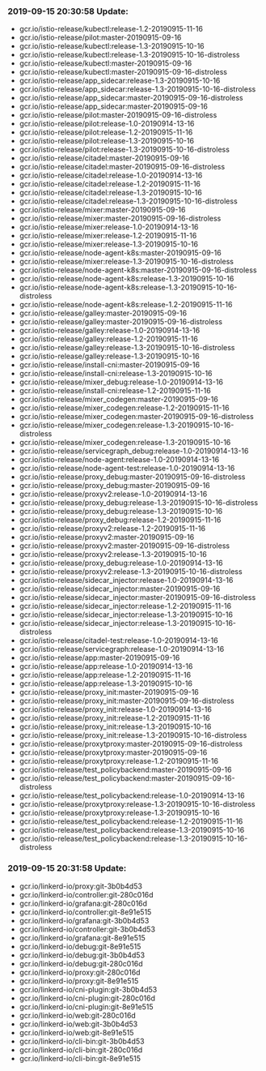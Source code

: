 ### 2019-09-15 20:30:58 Update:

- gcr.io/istio-release/kubectl:release-1.2-20190915-11-16
- gcr.io/istio-release/pilot:master-20190915-09-16
- gcr.io/istio-release/kubectl:release-1.3-20190915-10-16
- gcr.io/istio-release/kubectl:release-1.3-20190915-10-16-distroless
- gcr.io/istio-release/kubectl:master-20190915-09-16
- gcr.io/istio-release/kubectl:master-20190915-09-16-distroless
- gcr.io/istio-release/app_sidecar:release-1.3-20190915-10-16
- gcr.io/istio-release/app_sidecar:release-1.3-20190915-10-16-distroless
- gcr.io/istio-release/app_sidecar:master-20190915-09-16-distroless
- gcr.io/istio-release/app_sidecar:master-20190915-09-16
- gcr.io/istio-release/pilot:master-20190915-09-16-distroless
- gcr.io/istio-release/pilot:release-1.0-20190914-13-16
- gcr.io/istio-release/pilot:release-1.2-20190915-11-16
- gcr.io/istio-release/pilot:release-1.3-20190915-10-16
- gcr.io/istio-release/pilot:release-1.3-20190915-10-16-distroless
- gcr.io/istio-release/citadel:master-20190915-09-16
- gcr.io/istio-release/citadel:master-20190915-09-16-distroless
- gcr.io/istio-release/citadel:release-1.0-20190914-13-16
- gcr.io/istio-release/citadel:release-1.2-20190915-11-16
- gcr.io/istio-release/citadel:release-1.3-20190915-10-16
- gcr.io/istio-release/citadel:release-1.3-20190915-10-16-distroless
- gcr.io/istio-release/mixer:master-20190915-09-16
- gcr.io/istio-release/mixer:master-20190915-09-16-distroless
- gcr.io/istio-release/mixer:release-1.0-20190914-13-16
- gcr.io/istio-release/mixer:release-1.2-20190915-11-16
- gcr.io/istio-release/mixer:release-1.3-20190915-10-16
- gcr.io/istio-release/node-agent-k8s:master-20190915-09-16
- gcr.io/istio-release/mixer:release-1.3-20190915-10-16-distroless
- gcr.io/istio-release/node-agent-k8s:master-20190915-09-16-distroless
- gcr.io/istio-release/node-agent-k8s:release-1.3-20190915-10-16
- gcr.io/istio-release/node-agent-k8s:release-1.3-20190915-10-16-distroless
- gcr.io/istio-release/node-agent-k8s:release-1.2-20190915-11-16
- gcr.io/istio-release/galley:master-20190915-09-16
- gcr.io/istio-release/galley:master-20190915-09-16-distroless
- gcr.io/istio-release/galley:release-1.0-20190914-13-16
- gcr.io/istio-release/galley:release-1.2-20190915-11-16
- gcr.io/istio-release/galley:release-1.3-20190915-10-16-distroless
- gcr.io/istio-release/galley:release-1.3-20190915-10-16
- gcr.io/istio-release/install-cni:master-20190915-09-16
- gcr.io/istio-release/install-cni:release-1.3-20190915-10-16
- gcr.io/istio-release/mixer_debug:release-1.0-20190914-13-16
- gcr.io/istio-release/install-cni:release-1.2-20190915-11-16
- gcr.io/istio-release/mixer_codegen:master-20190915-09-16
- gcr.io/istio-release/mixer_codegen:release-1.2-20190915-11-16
- gcr.io/istio-release/mixer_codegen:master-20190915-09-16-distroless
- gcr.io/istio-release/mixer_codegen:release-1.3-20190915-10-16-distroless
- gcr.io/istio-release/mixer_codegen:release-1.3-20190915-10-16
- gcr.io/istio-release/servicegraph_debug:release-1.0-20190914-13-16
- gcr.io/istio-release/node-agent:release-1.0-20190914-13-16
- gcr.io/istio-release/node-agent-test:release-1.0-20190914-13-16
- gcr.io/istio-release/proxy_debug:master-20190915-09-16-distroless
- gcr.io/istio-release/proxy_debug:master-20190915-09-16
- gcr.io/istio-release/proxyv2:release-1.0-20190914-13-16
- gcr.io/istio-release/proxy_debug:release-1.3-20190915-10-16-distroless
- gcr.io/istio-release/proxy_debug:release-1.3-20190915-10-16
- gcr.io/istio-release/proxy_debug:release-1.2-20190915-11-16
- gcr.io/istio-release/proxyv2:release-1.2-20190915-11-16
- gcr.io/istio-release/proxyv2:master-20190915-09-16
- gcr.io/istio-release/proxyv2:master-20190915-09-16-distroless
- gcr.io/istio-release/proxyv2:release-1.3-20190915-10-16
- gcr.io/istio-release/proxy_debug:release-1.0-20190914-13-16
- gcr.io/istio-release/proxyv2:release-1.3-20190915-10-16-distroless
- gcr.io/istio-release/sidecar_injector:release-1.0-20190914-13-16
- gcr.io/istio-release/sidecar_injector:master-20190915-09-16
- gcr.io/istio-release/sidecar_injector:master-20190915-09-16-distroless
- gcr.io/istio-release/sidecar_injector:release-1.2-20190915-11-16
- gcr.io/istio-release/sidecar_injector:release-1.3-20190915-10-16
- gcr.io/istio-release/sidecar_injector:release-1.3-20190915-10-16-distroless
- gcr.io/istio-release/citadel-test:release-1.0-20190914-13-16
- gcr.io/istio-release/servicegraph:release-1.0-20190914-13-16
- gcr.io/istio-release/app:master-20190915-09-16
- gcr.io/istio-release/app:release-1.0-20190914-13-16
- gcr.io/istio-release/app:release-1.2-20190915-11-16
- gcr.io/istio-release/app:release-1.3-20190915-10-16
- gcr.io/istio-release/proxy_init:master-20190915-09-16
- gcr.io/istio-release/proxy_init:master-20190915-09-16-distroless
- gcr.io/istio-release/proxy_init:release-1.0-20190914-13-16
- gcr.io/istio-release/proxy_init:release-1.2-20190915-11-16
- gcr.io/istio-release/proxy_init:release-1.3-20190915-10-16
- gcr.io/istio-release/proxy_init:release-1.3-20190915-10-16-distroless
- gcr.io/istio-release/proxytproxy:master-20190915-09-16-distroless
- gcr.io/istio-release/proxytproxy:master-20190915-09-16
- gcr.io/istio-release/proxytproxy:release-1.2-20190915-11-16
- gcr.io/istio-release/test_policybackend:master-20190915-09-16
- gcr.io/istio-release/test_policybackend:master-20190915-09-16-distroless
- gcr.io/istio-release/test_policybackend:release-1.0-20190914-13-16
- gcr.io/istio-release/proxytproxy:release-1.3-20190915-10-16-distroless
- gcr.io/istio-release/proxytproxy:release-1.3-20190915-10-16
- gcr.io/istio-release/test_policybackend:release-1.2-20190915-11-16
- gcr.io/istio-release/test_policybackend:release-1.3-20190915-10-16
- gcr.io/istio-release/test_policybackend:release-1.3-20190915-10-16-distroless
### 2019-09-15 20:31:58 Update:

- gcr.io/linkerd-io/proxy:git-3b0b4d53
- gcr.io/linkerd-io/controller:git-280c016d
- gcr.io/linkerd-io/grafana:git-280c016d
- gcr.io/linkerd-io/controller:git-8e91e515
- gcr.io/linkerd-io/grafana:git-3b0b4d53
- gcr.io/linkerd-io/controller:git-3b0b4d53
- gcr.io/linkerd-io/grafana:git-8e91e515
- gcr.io/linkerd-io/debug:git-8e91e515
- gcr.io/linkerd-io/debug:git-3b0b4d53
- gcr.io/linkerd-io/debug:git-280c016d
- gcr.io/linkerd-io/proxy:git-280c016d
- gcr.io/linkerd-io/proxy:git-8e91e515
- gcr.io/linkerd-io/cni-plugin:git-3b0b4d53
- gcr.io/linkerd-io/cni-plugin:git-280c016d
- gcr.io/linkerd-io/cni-plugin:git-8e91e515
- gcr.io/linkerd-io/web:git-280c016d
- gcr.io/linkerd-io/web:git-3b0b4d53
- gcr.io/linkerd-io/web:git-8e91e515
- gcr.io/linkerd-io/cli-bin:git-3b0b4d53
- gcr.io/linkerd-io/cli-bin:git-280c016d
- gcr.io/linkerd-io/cli-bin:git-8e91e515
